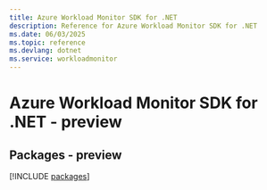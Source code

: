 ```yaml
---
title: Azure Workload Monitor SDK for .NET
description: Reference for Azure Workload Monitor SDK for .NET
ms.date: 06/03/2025
ms.topic: reference
ms.devlang: dotnet
ms.service: workloadmonitor
---
```

# Azure Workload Monitor SDK for .NET - preview
## Packages - preview
[!INCLUDE [packages](workload-monitor-index.md)]